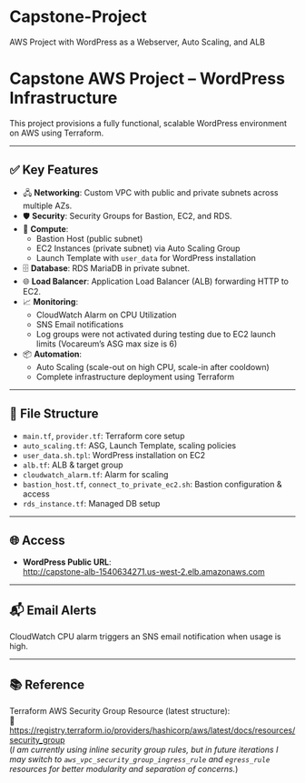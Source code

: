 # Capstone-Project  
AWS Project with WordPress as a Webserver, Auto Scaling, and ALB

# Capstone AWS Project – WordPress Infrastructure

This project provisions a fully functional, scalable WordPress environment on AWS using Terraform.

---

## ✅ Key Features

- 🖧 **Networking**: Custom VPC with public and private subnets across multiple AZs.
- 🛡️ **Security**: Security Groups for Bastion, EC2, and RDS.
- 🚀 **Compute**:
  - Bastion Host (public subnet)
  - EC2 Instances (private subnet) via Auto Scaling Group
  - Launch Template with `user_data` for WordPress installation
- 🗄️ **Database**: RDS MariaDB in private subnet.
- 🌐 **Load Balancer**: Application Load Balancer (ALB) forwarding HTTP to EC2.
- 📈 **Monitoring**:
  - CloudWatch Alarm on CPU Utilization
  - SNS Email notifications
  - Log groups were not activated during testing due to EC2 launch limits (Vocareum’s ASG max size is 6)
- 📦 **Automation**:
  - Auto Scaling (scale-out on high CPU, scale-in after cooldown)
  - Complete infrastructure deployment using Terraform

---

## 📂 File Structure

- `main.tf`, `provider.tf`: Terraform core setup
- `auto_scaling.tf`: ASG, Launch Template, scaling policies
- `user_data.sh.tpl`: WordPress installation on EC2
- `alb.tf`: ALB & target group
- `cloudwatch_alarm.tf`: Alarm for scaling
- `bastion_host.tf`, `connect_to_private_ec2.sh`: Bastion configuration & access
- `rds_instance.tf`: Managed DB setup

---

## 🌐 Access

- **WordPress Public URL**:  
  http://capstone-alb-1540634271.us-west-2.elb.amazonaws.com

---

## 📬 Email Alerts

CloudWatch CPU alarm triggers an SNS email notification when usage is high.

---

## 📚 Reference

Terraform AWS Security Group Resource (latest structure):  
🔗 https://registry.terraform.io/providers/hashicorp/aws/latest/docs/resources/security_group  
(*I am currently using inline security group rules, but in future iterations I may switch to `aws_vpc_security_group_ingress_rule` and `egress_rule` resources for better modularity and separation of concerns.*)
